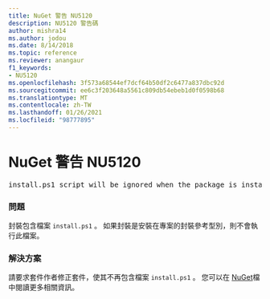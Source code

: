 ```yaml
---
title: NuGet 警告 NU5120
description: NU5120 警告碼
author: mishra14
ms.author: jodou
ms.date: 8/14/2018
ms.topic: reference
ms.reviewer: anangaur
f1_keywords:
- NU5120
ms.openlocfilehash: 3f573a68544ef7dcf64b50df2c6477a837dbc92d
ms.sourcegitcommit: ee6c3f203648a5561c809db54ebeb1d0f0598b68
ms.translationtype: MT
ms.contentlocale: zh-TW
ms.lasthandoff: 01/26/2021
ms.locfileid: "98777895"
---
```

# <a name="nuget-warning-nu5120"></a>NuGet 警告 NU5120
<pre>install.ps1 script will be ignored when the package is installed after the migration.</pre>

### <a name="issue"></a>問題

封裝包含檔案 `install.ps1` 。 如果封裝是安裝在專案的封裝參考型別，則不會執行此檔案。


### <a name="solution"></a>解決方案

請要求套件作者修正套件，使其不再包含檔案 `install.ps1` 。 您可以在 [NuGet](../../consume-packages/migrate-packages-config-to-package-reference.md)檔中閱讀更多相關資訊。
